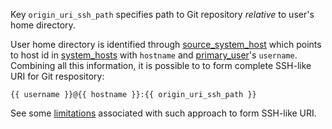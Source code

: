 
Key `origin_uri_ssh_path` specifies path to Git repository _relative_ to
user's home directory.

User home directory is identified through [source_system_host][1] which points
to host id in [system_hosts][2] with `hostname` and [primary_user][3]'s
`username`. Combining all this information, it is possible to to form complete
SSH-like URI for Git respository:
```
{{ username }}@{{ hostname }}:{{ origin_uri_ssh_path }}
```

See some [limitations][4] associated with such approach to form SSH-like URI.

[1]: /docs/pillars/common/system_features/deploy_environment_sources/source_repositories/_id/git/source_system_host/readme.md
[2]: /docs/pillars/common/system_hosts/readme.md
[3]: /docs/pillars/common/system_hosts/_id/primary_user/readme.md
[4]: /docs/pillars/common/system_features/deploy_environment_sources/source_repositories/_id/git/readme.md#limitations

